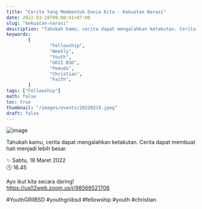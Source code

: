 ```yaml
---
title: "Cerita Yang Membentuk Dunia Kita - Kekuatan Narasi"
date: 2022-03-18T00:00:41+07:00
slug: "kekuatan-narasi"
description: "Tahukah kamu, cerita dapat mengalahkan ketakutan. Cerita dapat membuat hati menjadi lebih besar."
keywords:
        [
                "Fellowship",
                "Weekly",
                "Youth",
                "GRII BSD",
                "Pemuda",
                "Christian",
                "Faith",
        ]
tags: ["Fellowship"]
math: false
toc: true
thumbnail: "/images/events/20220318.jpeg"
draft: false
---
```


![image](/images/events/20220318.jpeg)

Tahukah kamu, cerita dapat mengalahkan ketakutan. Cerita dapat membuat hati menjadi lebih besar.

✨ Sabtu, 18 Maret 2022\
🕓 16.45

Ayo ikut kita secara daring!\
https://us02web.zoom.us/j/98569521706

#YouthGRIIBSD #youthgriibsd #fellowship #youth #christian

